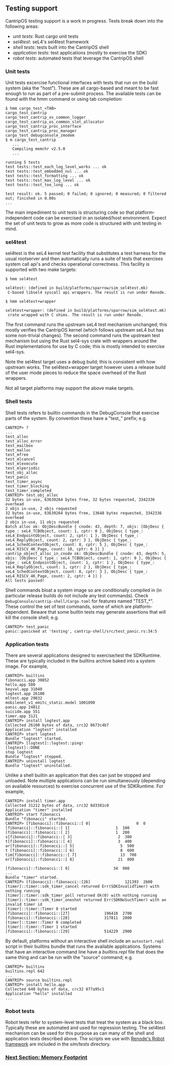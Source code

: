 
## Testing support

CantripOS testing support is a work in progress. Tests break down into
the following areas:

- *unit tests*: Rust cargo unit tests
- *sel4test*: seL4's sel4test framework
- *shell tests*: tests built into the CantripOS shell
- *application tests*: test applications (mostly to exercise the SDK)
- *robot tests*: automated tests that leverage the CantripOS shell

### Unit tests

Unit tests excercise functional interfaces with tests that run on the
build system (aka the "host").
These are all cargo-based and meant to be fast enough to run as part of
a pre-submit process.
The available tests can be found with the hmm command or using tab
completion:

``` shell
$ hmm cargo_test_<TAB>
cargo_test_cantrip                           cargo_test_cantrip_os_common_logger          cargo_test_cantrip_os_common_slot_allocator
cargo_test_cantrip_proc_interface            cargo_test_cantrip_proc_manager              cargo_test_debugconsole_zmodem
$ m cargo_test_cantrip
   ...
   Compiling memchr v2.5.0
   ...

running 5 tests
test tests::test_each_log_level_works ... ok
test tests::test_embedded_nul ... ok
test tests::test_formatting ... ok
test tests::test_max_log_level ... ok
test tests::test_too_long ... ok

test result: ok. 5 passed; 0 failed; 0 ignored; 0 measured; 0 filtered out; finished in 0.00s
...

```
The main impediment to unit tests is structuring code so that
platform-independent code can be exercised in an isolated/host environment.
Expect the set of unit tests to grow as more code is structured with
unit testing in mind.

### sel4test

sel4test is the seL4 kernel test facility that substitutes a test
harness for the usual rootserver and then automatically runs a suite
of tests that exercises system call api's and checks operational
correctness.
This facility is supported with two make targets:

``` shell
$ hmm sel4test

sel4test: (defined in build/platforms/sparrow/sim_sel4test.mk)
 C-based libsel4 syscall api wrappers. The result is run under Renode.

$ hmm sel4test+wrapper

sel4test+wrapper: (defined in build/platforms/sparrow/sim_sel4test.mk)
 crate wrapped with C shims. The result is run under Renode.
```

The first command runs the upstream seL4 test mechanism unchanged;
this mostly verifies the CantripOS kernel (which follows upstream
seL4 but has some non-trivial changes).
The second command runs the upstream test mechanism but using the Rust sel4-sys
crate with wrappers around the Rust implementations for use by C code;
this is mostly intended to exercise sel4-sys.

Note the sel4test target uses a debug build; this is consistent with
how upstream works. The sel4test+wrapper target however uses a release build of
the user mode pieces to reduce the space overhead of the Rust wrappers.

Not all target platforms may support the above make targets.

### Shell tests

Shell tests refers to builtin commands in the DebugConsole that exercise parts
of the system.
By convention these have a "test_" prefix; e.g.

``` shell
CANTRIP> ?
...
test_alloc
test_alloc_error
test_mailbox
test_malloc
test_mfree
test_mlcancel
test_mlexecute
test_mlperiodic
test_obj_alloc
test_panic
test_timer_async
test_timer_blocking
test_timer_completed
CANTRIP> test_obj_alloc
32 bytes in-use, 63639264 bytes free, 32 bytes requested, 3342336 overhead
2 objs in-use, 2 objs requested
32 bytes in-use, 63639264 bytes free, 13648 bytes requested, 3342336 overhead
2 objs in-use, 11 objs requested
Batch alloc ok: ObjDescBundle { cnode: 43, depth: 7, objs: [ObjDesc { type_: seL4_TCBObject, count: 1, cptr: 0 }, ObjDesc { type_: seL4_EndpointObject, count: 2, cptr: 1 }, ObjDesc { type_: seL4_ReplyObject, count: 2, cptr: 3 }, ObjDesc { type_: seL4_SchedContextObject, count: 8, cptr: 5 }, ObjDesc { type_: seL4_RISCV_4K_Page, count: 10, cptr: 6 }] }
cantrip_object_alloc_in_cnode ok: ObjDescBundle { cnode: 43, depth: 5, objs: [ObjDesc { type_: seL4_TCBObject, count: 1, cptr: 0 }, ObjDesc { type_: seL4_EndpointObject, count: 1, cptr: 1 }, ObjDesc { type_: seL4_ReplyObject, count: 1, cptr: 2 }, ObjDesc { type_: seL4_SchedContextObject, count: 8, cptr: 3 }, ObjDesc { type_: seL4_RISCV_4K_Page, count: 2, cptr: 4 }] }
All tests passed!
```

Shell commands bloat a system image so are conditionally compiled in
(in particular release builds do not include any test commands).
Check `DebugConsole/cantrip-shell/Cargo.toml` for features named "TEST_*".
These control the set of test commands, some of which are platform-dependent.
Beware that some builtin tests may generate assertions that will kill the
console shell; e.g.

``` shell
CANTRIP> test_panic
panic::panicked at 'testing', cantrip-shell/src/test_panic.rs:34:5
```

### Application tests

There are several applications designed to exercise/test the SDKRuntime.
These are typically included in the builtins archive baked into a system image.
For example,

``` shell
CANTRIP> builtins
fibonacci.app 30852
hello.app 580
keyval.app 31040
logtest.app 26100
mltest.app 29832
mobilenet_v1_emitc_static.model 1001090
panic.app 24812
suicide.app 551
timer.app 3121
CANTRIP> install logtest.app
Collected 26100 bytes of data, crc32 8673c4b7
Application "logtest" installed
CANTRIP> start logtest
Bundle "logtest" started.
CANTRIP> [logtest]::logtest::ping!
[logtest]::DONE
stop logtest
Bundle "logtest" stopped.
CANTRIP> uninstall logtest
Bundle "logtest" uninstalled.
```

Unlike a shell builtin an application that dies can just be stopped and unloaded.
Note multiple applications can be run simultaneously (depending on available
resources) to exercise concurrent use of the SDKRuntime.
For example,

``` shell
CANTRIP> install timer.app
Collected 31212 bytes of data, crc32 8d3381c0
Application "timer" installed
CANTRIP> start fibonacci
Bundle "fibonacci" started.
CANTRIP> [fibonacci]::fibonacci::[ 0]                    0  0
[fibonacci]::fibonacci::[ 1]                    1  100
[fibonacci]::fibonacci::[ 2]                    1  200
s[fibonacci]::fibonacci::[ 3]                    2  300
t[fibonacci]::fibonacci::[ 4]                    3  400
ar[fibonacci]::fibonacci::[ 5]                    5  500
t [fibonacci]::fibonacci::[ 6]                    8  600
tim[fibonacci]::fibonacci::[ 7]                   13  700
er[fibonacci]::fibonacci::[ 8]                   21  800

[fibonacci]::fibonacci::[ 9]                   34  900
...
Bundle "timer" started.
CANTRIP> [fibonacci]::fibonacci::[26]               121393  2600
[timer]::timer::sdk_timer_cancel returned Err(SDKInvalidTimer) with nothing running
[timer]::timer::sdk_timer_poll returned Ok(0) with nothing running
[timer]::timer::sdk_timer_oneshot returned Err(SDKNoSuchTimer) with an invalid timer id
[timer]::timer::Timer 0 started
[fibonacci]::fibonacci::[27]               196418  2700
[fibonacci]::fibonacci::[28]               317811  2800
[timer]::timer::Timer 0 completed
[timer]::timer::Timer 1 started
[fibonacci]::fibonacci::[29]               514229  2900

```

By default, platforms without an interactive shell include an
`autostart.repl` script in their builtins bundle that runs the available applications.
Systems that have an interactive command line have a *builtins.repl* file that does
the same thing and can be run with the "source" command; e.g.

```shell
CANTRIP> builtins
builtins.repl 642
...
CANTRIP> source builtins.repl
CANTRIP> install hello.app
Collected 640 bytes of data, crc32 877a95c1
Application "hello" installed
...
```

### Robot tests

Robot tests refer to system-level tests that treat the system as a black box.
Typically these are automated and used for regression testing.
The sel4test mechanism can be used for this purpose as can many of the shell
and application tests described above.
The scripts we use with [Renode's Robot framework](https://renode.readthedocs.io/en/latest/introduction/testing.html)
are included in the *sim/tests* directory.


### [Next Section: Memory Footprint](MemoryFootprint.md)

